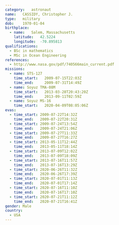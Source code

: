 ```yaml
---
category:	astronaut
name:	CASSIDY, Christopher J.
type:	military
dob:	1970-01-04
birthplace:
  - name:	Salem, Massachusetts
    latitude:	42.5224
    longitude:	-70.895813
qualifications:
  - BSc in mathematics
  - MSc in Ocean Engineering
references:
  - http://www.nasa.gov/pdf/740566main_current.pdf
missions:
  - name: STS-127
    time_start:   2009-07-15T22:03Z
    time_end:     2009-07-31T14:49Z
  - name: Soyuz TMA-08M
    time_start:   2013-03-28T20:43:20Z
    time_end:     2013-09-11T02:59Z
  - name: Soyuz MS-16
    time_start:   2020-04-09T08:05:06Z
evas:
  - time_start: 2009-07-22T14:32Z
    time_end:   2009-07-22T20:31Z
  - time_start: 2009-07-24T13:54Z
    time_end:   2009-07-24T21:06Z
  - time_start: 2009-07-27T11:33Z
    time_end:   2009-07-27T16:27Z
  - time_start: 2013-05-11T12:44Z
    time_end:   2013-05-11T18:14Z
  - time_start: 2013-07-09T12:02Z
    time_end:   2013-07-09T18:09Z
  - time_start: 2013-07-16T11:57Z
    time_end:   2013-07-16T13:29Z
  - time_start: 2020-06-26T11:32Z
    time_end:   2020-06-26T17:39Z
  - time_start: 2020-07-01T11:13Z
    time_end:   2020-07-01T17:14Z
  - time_start: 2020-07-16T11:10Z
    time_end:   2020-07-16T17:10Z  
  - time_start: 2020-07-21T11:12Z
    time_end:   2020-07-21T16:41Z   
gender:	Male
country:
  - USA
---
```

